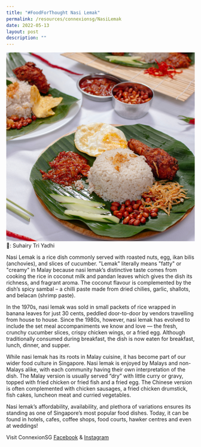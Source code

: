 ```yaml
---
title: "#FoodForThought Nasi Lemak"
permalink: /resources/connexionsg/NasiLemak
date: 2022-05-13
layout: post
description: ""
---
```

![](/images/connexionsg/2022/pexels-suhairy-tri-yadhi-11912788.jpg)
📸: Suhairy Tri Yadhi

Nasi Lemak is a rice dish commonly served with roasted nuts, egg, ikan bilis (anchovies), and slices of cucumber. "Lemak" literally means "fatty" or "creamy" in Malay because nasi lemak’s distinctive taste comes from cooking the rice in coconut milk and pandan leaves which gives the dish its richness, and fragrant aroma. The coconut flavour is complemented by the dish’s spicy sambal – a chilli paste made from dried chilies, garlic, shallots, and belacan (shrimp paste).

In the 1970s, nasi lemak was sold in small packets of rice wrapped in banana leaves for just 30 cents, peddled door-to-door by vendors travelling from house to house. Since the 1980s, however, nasi lemak has evolved to include the set meal accompaniments we know and love — the fresh, crunchy cucumber slices, crispy chicken wings, or a fried egg. Although traditionally consumed during breakfast, the dish is now eaten for breakfast, lunch, dinner, and supper.

While nasi lemak has its roots in Malay cuisine, it has become part of our wider food culture in Singapore. Nasi lemak is enjoyed by Malays and non-Malays alike, with each community having their own interpretation of the dish. The Malay version is usually served “dry” with little curry or gravy, topped with fried chicken or fried fish and a fried egg. The Chinese version is often complemented with chicken sausages, a fried chicken drumstick, fish cakes, luncheon meat and curried vegetables.

Nasi lemak’s affordability, availability, and plethora of variations ensures its standing as one of Singapore’s most popular food dishes. Today, it can be found in hotels, cafes, coffee shops, food courts, hawker centres and even at weddings!


Visit ConnexionSG [Facebook](https://www.facebook.com/ConnexionSG) & [Instagram](https://www.instagram.com/connexionsg/)
